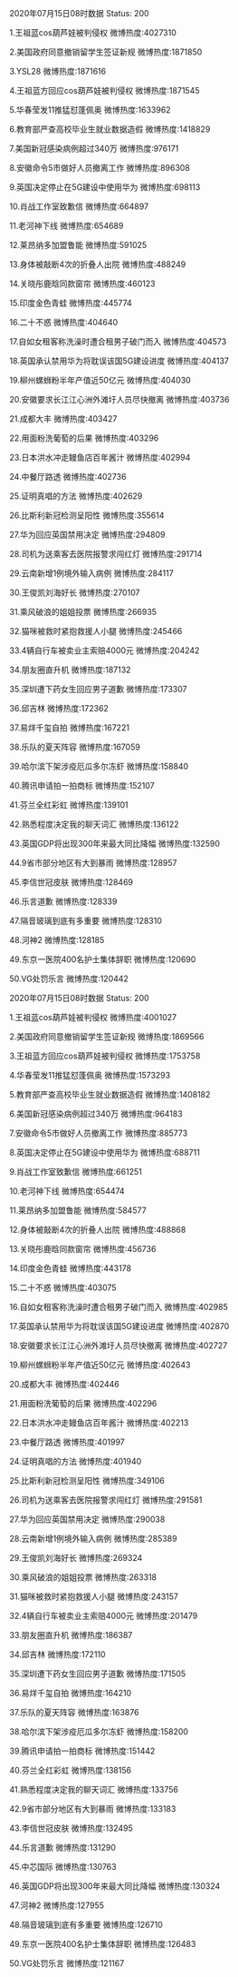 2020年07月15日08时数据
Status: 200

1.王祖蓝cos葫芦娃被判侵权
微博热度:4027310

2.美国政府同意撤销留学生签证新规
微博热度:1871850

3.YSL28
微博热度:1871616

4.王祖蓝方回应cos葫芦娃被判侵权
微博热度:1871545

5.华春莹发11推猛怼蓬佩奥
微博热度:1633962

6.教育部严查高校毕业生就业数据造假
微博热度:1418829

7.美国新冠感染病例超过340万
微博热度:976171

8.安徽命令5市做好人员撤离工作
微博热度:896308

9.英国决定停止在5G建设中使用华为
微博热度:698113

10.肖战工作室致歉信
微博热度:664897

11.老河神下线
微博热度:654689

12.莱昂纳多加盟鲁能
微博热度:591025

13.身体被敲断4次的折叠人出院
微博热度:488249

14.关晓彤鹿晗同款窗帘
微博热度:460123

15.印度金色青蛙
微博热度:445774

16.二十不惑
微博热度:404640

17.自如女租客称洗澡时遭合租男子破门而入
微博热度:404573

18.英国承认禁用华为将耽误该国5G建设进度
微博热度:404137

19.柳州螺蛳粉半年产值近50亿元
微博热度:404030

20.安徽要求长江江心洲外滩圩人员尽快撤离
微博热度:403736

21.成都大丰
微博热度:403427

22.用面粉洗葡萄的后果
微博热度:403296

23.日本洪水冲走鳗鱼店百年酱汁
微博热度:402994

24.中餐厅路透
微博热度:402736

25.证明真唱的方法
微博热度:402629

26.比斯利新冠检测呈阳性
微博热度:355614

27.华为回应英国禁用决定
微博热度:294809

28.司机为送乘客去医院报警求闯红灯
微博热度:291714

29.云南新增1例境外输入病例
微博热度:284117

30.王俊凯刘海好长
微博热度:270107

31.乘风破浪的姐姐投票
微博热度:266935

32.猫咪被救时紧抱救援人小腿
微博热度:245466

33.4辆自行车被卖业主索赔4000元
微博热度:204242

34.朋友圈直升机
微博热度:187132

35.深圳遭下药女生回应男子道歉
微博热度:173307

36.邱吉林
微博热度:172362

37.易烊千玺自拍
微博热度:167221

38.乐队的夏天阵容
微博热度:167059

39.哈尔滨下架涉疫厄瓜多尔冻虾
微博热度:158840

40.腾讯申请拍一拍商标
微博热度:152107

41.芬兰全红彩虹
微博热度:139101

42.熟悉程度决定我的聊天词汇
微博热度:136122

43.英国GDP将出现300年来最大同比降幅
微博热度:132590

44.9省市部分地区有大到暴雨
微博热度:128957

45.李信世冠皮肤
微博热度:128469

46.乐言道歉
微博热度:128339

47.隔音玻璃到底有多重要
微博热度:128310

48.河神2
微博热度:128185

49.东京一医院400名护士集体辞职
微博热度:120690

50.VG处罚乐言
微博热度:120442

2020年07月15日08时数据
Status: 200

1.王祖蓝cos葫芦娃被判侵权
微博热度:4001027

2.美国政府同意撤销留学生签证新规
微博热度:1869566

3.王祖蓝方回应cos葫芦娃被判侵权
微博热度:1753758

4.华春莹发11推猛怼蓬佩奥
微博热度:1573293

5.教育部严查高校毕业生就业数据造假
微博热度:1408182

6.美国新冠感染病例超过340万
微博热度:964183

7.安徽命令5市做好人员撤离工作
微博热度:885773

8.英国决定停止在5G建设中使用华为
微博热度:688711

9.肖战工作室致歉信
微博热度:661251

10.老河神下线
微博热度:654474

11.莱昂纳多加盟鲁能
微博热度:584577

12.身体被敲断4次的折叠人出院
微博热度:488868

13.关晓彤鹿晗同款窗帘
微博热度:456736

14.印度金色青蛙
微博热度:443178

15.二十不惑
微博热度:403075

16.自如女租客称洗澡时遭合租男子破门而入
微博热度:402985

17.英国承认禁用华为将耽误该国5G建设进度
微博热度:402870

18.安徽要求长江江心洲外滩圩人员尽快撤离
微博热度:402727

19.柳州螺蛳粉半年产值近50亿元
微博热度:402643

20.成都大丰
微博热度:402446

21.用面粉洗葡萄的后果
微博热度:402296

22.日本洪水冲走鳗鱼店百年酱汁
微博热度:402213

23.中餐厅路透
微博热度:401997

24.证明真唱的方法
微博热度:401940

25.比斯利新冠检测呈阳性
微博热度:349106

26.司机为送乘客去医院报警求闯红灯
微博热度:291581

27.华为回应英国禁用决定
微博热度:290038

28.云南新增1例境外输入病例
微博热度:285389

29.王俊凯刘海好长
微博热度:269324

30.乘风破浪的姐姐投票
微博热度:263318

31.猫咪被救时紧抱救援人小腿
微博热度:243157

32.4辆自行车被卖业主索赔4000元
微博热度:201479

33.朋友圈直升机
微博热度:186387

34.邱吉林
微博热度:172110

35.深圳遭下药女生回应男子道歉
微博热度:171505

36.易烊千玺自拍
微博热度:164210

37.乐队的夏天阵容
微博热度:163876

38.哈尔滨下架涉疫厄瓜多尔冻虾
微博热度:158200

39.腾讯申请拍一拍商标
微博热度:151442

40.芬兰全红彩虹
微博热度:138156

41.熟悉程度决定我的聊天词汇
微博热度:133756

42.9省市部分地区有大到暴雨
微博热度:133183

43.李信世冠皮肤
微博热度:132495

44.乐言道歉
微博热度:131290

45.中芯国际
微博热度:130763

46.英国GDP将出现300年来最大同比降幅
微博热度:130324

47.河神2
微博热度:127955

48.隔音玻璃到底有多重要
微博热度:126710

49.东京一医院400名护士集体辞职
微博热度:126483

50.VG处罚乐言
微博热度:121167

